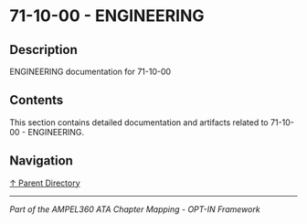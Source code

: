 # 71-10-00 - ENGINEERING

## Description

ENGINEERING documentation for 71-10-00

## Contents

This section contains detailed documentation and artifacts related to 71-10-00 - ENGINEERING.

## Navigation

[↑ Parent Directory](../README.md)

---

*Part of the AMPEL360 ATA Chapter Mapping - OPT-IN Framework*
